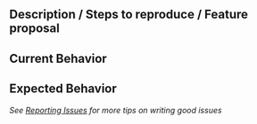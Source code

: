 ## Description / Steps to reproduce / Feature proposal

## Current Behavior

## Expected Behavior

<!--
HELP US HELP YOU, PLEASE
- Do a quick search to avoid duplicate issues
- Provide as much information as possible (reproduction sandbox, use case for features, etc.)
- Consider using a more suitable venue for questions such as Stack Overflow, Gitter, etc.
-->

_See [Reporting Issues](http://loopback.io/doc/en/contrib/Reporting-issues.html) for more tips on writing good issues_
